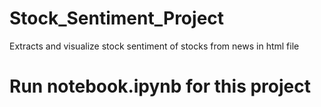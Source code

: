 # Stock_Sentiment_Project
Extracts and visualize stock sentiment of stocks from news in html file
# Run notebook.ipynb for this project
